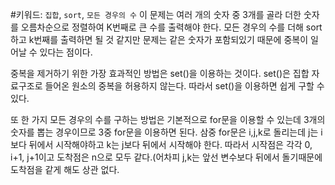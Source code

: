 #키워드: `집합`, `sort`, `모든 경우의 수`
이 문제는 여러 개의 숫자 중 3개를 골라 더한 숫자를 오름차순으로 정렬하여 K번째로 큰 수를 출력해야 한다. 모든 경우의 수를 더해 sort하고 k번째를 출력하면 될 것 같지만 문제는 같은 숫자가 포함되있기 때문에 중복이 일어날  수 있다는 점이다.

중복을 제거하기 위한 가장 효과적인 방법은 set()을 이용하는 것이다. set()은 집합 자료구조로 들어온 원소의 중복을 허용하지 않는다. 따라서 set()을 이용하면 쉽게 구할 수 있다. 

또 한 가지 모든 경우의 수를 구하는 방법은 기본적으로 for문을 이용할 수 있는데 3개의 숫자를 뽑는 경우이므로 3중 for문을 이용하면 된다. 삼중 for문은 i,j,k로 돌리는데 j는 i보다 뒤에서 시작해야하고 k는 j보다 뒤에서 시작해야 한다. 따라서 시작점은 각각 0, i+1, j+1이고 도착점은 n으로 모두 같다.(어차피 j,k는 앞선 변수보다 뒤에서 돌기때문에 도착점을 같게 해도 상관 없다.